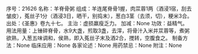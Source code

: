 序号：21626
名称：羊脊骨粥
组成：羊连尾脊骨1握，肉苁蓉1两（酒浸1宿，刮去皱皮），菟丝子1分（酒浸3日，晒干，别捣末），葱白3茎（去须，切），粳米3合。
出处：《圣惠》卷九十七。
主治：虚损羸瘦乏力。
加减：None
功效：益精气。
用法用量：上锉碎脊骨，水9大盏，煎取3盏，去滓，将骨汁入米并苁蓉等，煮粥欲熟，入葱五味调和，侯熟，即入菟丝子末及酒2合，搅转，空腹食之。
制备方法：None
临床应用：None
各家论述：None
用药禁忌：None
附注：None
